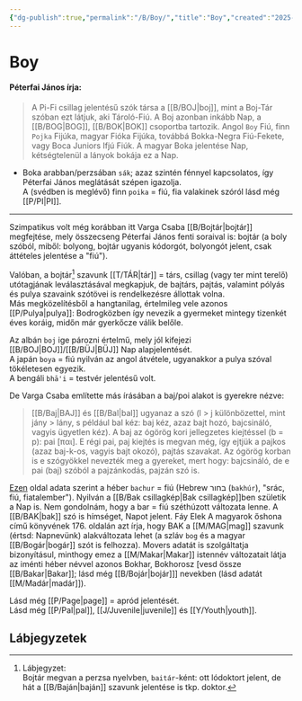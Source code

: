 ```yaml
---
{"dg-publish":true,"permalink":"/B/Boy/","title":"Boy","created":"2025-04-27T09:54","updated":"2025-04-27T09:55"}
---
```



# Boy

#### Péterfai János írja:

> A Pi-Fi csillag jelentésű szók társa a [[B/BOJ\|boj]], mint a Boj-Tár szóban ezt látjuk, aki Tároló-Fiú. A Boj azonban inkább Nap, a [[B/BOG\|BOG]], [[B/BOK\|BOK]] csoportba tartozik. Angol `Boy` Fiú, finn `Pojka` Fijúka, magyar Fióka Fijúka, továbbá Bokka-Negra Fiú-Fekete, vagy Boca Juniors Ifjú Fiúk. A magyar Boka jelentése Nap, kétségtelenül a lányok bokája ez a Nap.  
- Boka arabban/perzsában `sák`; azaz szintén fénnyel kapcsolatos, így Péterfai János meglátását szépen igazolja.  
A (svédben is meglévő) finn `poika` = fiú, fia valakinek szóról lásd még [[P/PI\|PI]].

---

Szimpatikus volt még korábban itt Varga Csaba [[B/Bojtár\|bojtár]] megfejtése, mely összecseng Péterfai János fenti soraival is: bojtár (a boly szóból, miből: bolyong, bojtár ugyanis kódorgót, bolyongót jelent, csak áttételes jelentése a "fiú").  

Valóban, a bojtár[^1] szavunk [[T/TÁR\|tár]] = társ, csillag (vagy ter mint terelő) utótagjának leválasztásával megkapjuk, de bajtárs, pajtás, valamint pólyás és pulya szavaink szótövei is rendelkezésre állottak volna.  
Más megközelítésből a hangtanilag, értelmileg vele azonos [[P/Pulya\|pulya]]: Bodrogközben így nevezik a gyermeket mintegy tizenkét éves koráig, midőn már gyerkőcze válik belőle.  

Az albán `boj` ige pározni értelmű, mely jól kifejezi [[B/BOJ\|BOJ]]/[[B/BÜJ\|BÜJ]] Nap alapjelentését.  
A japán `boya` = fiú nyilván az angol átvétele, ugyanakkor a pulya szóval tökéletesen egyezik.  
A bengáli `bhā'i` = testvér jelentésű volt.  

De Varga Csaba említette más írásában a baj/poi alakot is gyerekre nézve:  
> [[B/Baj\|BAJ]] és [[B/Bal\|bal]] ugyanaz a szó (l > j különbözettel, mint jány > lány, s például bal kéz: baj kéz, azaz bajt hozó, bajcsináló, vagyis ügyetlen kéz). A baj az ógörög kori jellegzetes kiejtéssel (b = p): pai \[παι\]. E régi pai, paj kiejtés is megvan még, így ejtjük a pajkos (azaz baj-k-os, vagyis bajt okozó), pajtás szavakat. Az ógörög korban is e szógyökkel nevezték meg a gyereket, mert hogy: bajcsináló, de e pai (baj) szóból a pajzánkodás, pajzán szó is.  

[Ezen](https://en.wiktionary.org/wiki/bachur) oldal adata szerint a héber `bachur` = fiú (Hebrew בחור (`bakhúr`), "srác, fiú, fiatalember"). Nyilván a [[B/Bak csillagkép\|Bak csillagkép]]ben születik a Nap is. Nem gondolnám, hogy a bar = fiú széthúzott változata lenne. A [[B/BAK\|bak]] szó is hímséget, Napot jelent. Fáy Elek A magyarok őshona című könyvének 176. oldalán azt írja, hogy BAK a [[M/MAG\|mag]] szavunk (értsd: Napnevünk) alakváltozata lehet (a szláv `bog` és a magyar [[B/Bogár\|bogár]] szót is felhozza). Movers adatát is szolgáltatja bizonyításul, minthogy emez a [[M/Makar\|Makar]] istennév változatait látja az iménti héber névvel azonos Bokhar, Bokhorosz \[vesd össze [[B/Bakar\|Bakar]]; lásd még [[B/Bojár\|bojár]]\] nevekben (lásd adatát [[M/Madár\|madár]]).  

Lásd még [[P/Page\|page]] = apród jelentését.  
Lásd még [[P/Pal\|pal]], [[J/Juvenile\|juvenile]] és [[Y/Youth\|youth]].  

## Lábjegyzetek

[^1]: Lábjegyzet:  
Bojtár megvan a perzsa nyelvben, `baitár`-ként: ott lódoktort jelent, de hát a [[B/Baján\|baján]] szavunk jelentése is tkp. doktor.  